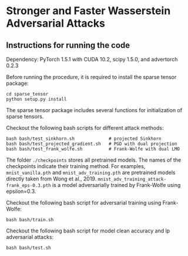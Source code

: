 # Stronger and Faster Wasserstein Adversarial Attacks 

## Instructions for running the code
Dependency: PyTorch 1.5.1 with CUDA 10.2, scipy 1.5.0, and advertorch 0.2.3

Before running the procedure, it is required to install the sparse tensor package:
```
cd sparse_tensor
python setup.py install
```
The sparse tensor package includes several functions for initialization of sparse tensors.

Checkout the following bash scripts for different attack methods:
```
bash bash/test_sinkhorn.sh             # projected Sinkhorn
bash bash/test_projected_gradient.sh   # PGD with dual projection
bash bash/test_frank_wolfe.sh          # Frank-Wolfe with dual LMO
```
The folder `./checkpoints` stores all pretrained models. The names of the checkpoints indicate their training method. For examples, `mnist_vanilla.pth` and `mnist_adv_training.pth` are pretrained  models directly taken from Wong et al., 2019. `mnist_adv_training_attack-frank_eps-0.3.pth` is a model adversarially trained by Frank-Wolfe using epsilon=0.3.

Checkout the following bash script for adversarial training using Frank-Wolfe:
```
bash bash/train.sh
```

Checkout the following bash script for model clean accuracy and lp adversarial attacks:
```
bash bash/test.sh
```
